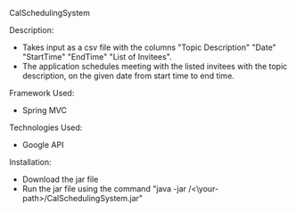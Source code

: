 CalSchedulingSystem

Description: 
- Takes input as a csv file with the columns "Topic Description"	"Date"	"StartTime"	"EndTime"	"List of Invitees".
- The application schedules meeting with the listed invitees with the topic description, on the given date from start time to end time.

Framework Used:
- Spring MVC

Technologies Used:
- Google API 

Installation:
- Download the jar file
- Run the jar file using the command "java -jar /<\your-path>/CalSchedulingSystem.jar"
